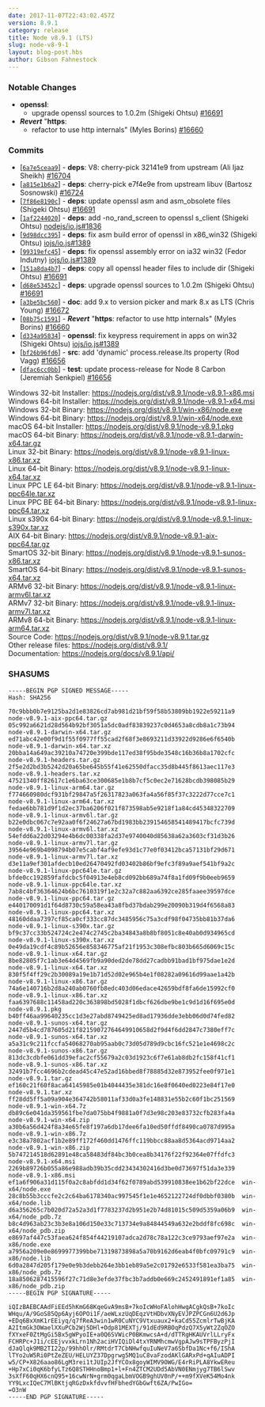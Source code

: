 ```yaml
---
date: 2017-11-07T22:43:02.457Z
version: 8.9.1
category: release
title: Node v8.9.1 (LTS)
slug: node-v8-9-1
layout: blog-post.hbs
author: Gibson Fahnestock
---
```


### Notable Changes

- **openssl**:
  - upgrade openssl sources to 1.0.2m (Shigeki Ohtsu) [#16691](https://github.com/nodejs/node/pull/16691)
- ***Revert*** "**https**:
  - refactor to use http internals" (Myles Borins) [#16660](https://github.com/nodejs/node/pull/16660)

### Commits

* [[`6a7e5ceaa9`](https://github.com/nodejs/node/commit/6a7e5ceaa9)] - **deps**: V8: cherry-pick 32141e9 from upstream (Ali Ijaz Sheikh) [#16704](https://github.com/nodejs/node/pull/16704)
* [[`a815e1b6a2`](https://github.com/nodejs/node/commit/a815e1b6a2)] - **deps**: cherry-pick e7f4e9e from upstream libuv (Bartosz Sosnowski) [#16724](https://github.com/nodejs/node/pull/16724)
* [[`7f86e8190c`](https://github.com/nodejs/node/commit/7f86e8190c)] - **deps**: update openssl asm and asm_obsolete files (Shigeki Ohtsu) [#16691](https://github.com/nodejs/node/pull/16691)
* [[`1af2244020`](https://github.com/nodejs/node/commit/1af2244020)] - **deps**: add -no_rand_screen to openssl s_client (Shigeki Ohtsu) [nodejs/io.js#1836](https://github.com/nodejs/io.js/pull/1836)
* [[`9d98dcc395`](https://github.com/nodejs/node/commit/9d98dcc395)] - **deps**: fix asm build error of openssl in x86_win32 (Shigeki Ohtsu) [iojs/io.js#1389](https://github.com/iojs/io.js/pull/1389)
* [[`99319efc45`](https://github.com/nodejs/node/commit/99319efc45)] - **deps**: fix openssl assembly error on ia32 win32 (Fedor Indutny) [iojs/io.js#1389](https://github.com/iojs/io.js/pull/1389)
* [[`151a8da4b7`](https://github.com/nodejs/node/commit/151a8da4b7)] - **deps**: copy all openssl header files to include dir (Shigeki Ohtsu) [#16691](https://github.com/nodejs/node/pull/16691)
* [[`d68e53452c`](https://github.com/nodejs/node/commit/d68e53452c)] - **deps**: upgrade openssl sources to 1.0.2m (Shigeki Ohtsu) [#16691](https://github.com/nodejs/node/pull/16691)
* [[`a3be5bc560`](https://github.com/nodejs/node/commit/a3be5bc560)] - **doc**: add 9.x to version picker and mark 8.x as LTS (Chris Young) [#16672](https://github.com/nodejs/node/pull/16672)
* [[`08b75c1591`](https://github.com/nodejs/node/commit/08b75c1591)] - ***Revert*** "**https**: refactor to use http internals" (Myles Borins) [#16660](https://github.com/nodejs/node/pull/16660)
* [[`d334a95834`](https://github.com/nodejs/node/commit/d334a95834)] - **openssl**: fix keypress requirement in apps on win32 (Shigeki Ohtsu) [iojs/io.js#1389](https://github.com/iojs/io.js/pull/1389)
* [[`bf26b96fd6`](https://github.com/nodejs/node/commit/bf26b96fd6)] - **src**: add 'dynamic' process.release.lts property (Rod Vagg) [#16656](https://github.com/nodejs/node/pull/16656)
* [[`dfac6cc0bb`](https://github.com/nodejs/node/commit/dfac6cc0bb)] - **test**: update process-release for Node 8 Carbon (Jeremiah Senkpiel) [#16656](https://github.com/nodejs/node/pull/16656)

Windows 32-bit Installer: https://nodejs.org/dist/v8.9.1/node-v8.9.1-x86.msi<br>
Windows 64-bit Installer: https://nodejs.org/dist/v8.9.1/node-v8.9.1-x64.msi<br>
Windows 32-bit Binary: https://nodejs.org/dist/v8.9.1/win-x86/node.exe<br>
Windows 64-bit Binary: https://nodejs.org/dist/v8.9.1/win-x64/node.exe<br>
macOS 64-bit Installer: https://nodejs.org/dist/v8.9.1/node-v8.9.1.pkg<br>
macOS 64-bit Binary: https://nodejs.org/dist/v8.9.1/node-v8.9.1-darwin-x64.tar.gz<br>
Linux 32-bit Binary: https://nodejs.org/dist/v8.9.1/node-v8.9.1-linux-x86.tar.xz<br>
Linux 64-bit Binary: https://nodejs.org/dist/v8.9.1/node-v8.9.1-linux-x64.tar.xz<br>
Linux PPC LE 64-bit Binary: https://nodejs.org/dist/v8.9.1/node-v8.9.1-linux-ppc64le.tar.xz<br>
Linux PPC BE 64-bit Binary: https://nodejs.org/dist/v8.9.1/node-v8.9.1-linux-ppc64.tar.xz<br>
Linux s390x 64-bit Binary: https://nodejs.org/dist/v8.9.1/node-v8.9.1-linux-s390x.tar.xz<br>
AIX 64-bit Binary: https://nodejs.org/dist/v8.9.1/node-v8.9.1-aix-ppc64.tar.gz<br>
SmartOS 32-bit Binary: https://nodejs.org/dist/v8.9.1/node-v8.9.1-sunos-x86.tar.xz<br>
SmartOS 64-bit Binary: https://nodejs.org/dist/v8.9.1/node-v8.9.1-sunos-x64.tar.xz<br>
ARMv6 32-bit Binary: https://nodejs.org/dist/v8.9.1/node-v8.9.1-linux-armv6l.tar.xz<br>
ARMv7 32-bit Binary: https://nodejs.org/dist/v8.9.1/node-v8.9.1-linux-armv7l.tar.xz<br>
ARMv8 64-bit Binary: https://nodejs.org/dist/v8.9.1/node-v8.9.1-linux-arm64.tar.xz<br>
Source Code: https://nodejs.org/dist/v8.9.1/node-v8.9.1.tar.gz<br>
Other release files: https://nodejs.org/dist/v8.9.1/<br>
Documentation: https://nodejs.org/docs/v8.9.1/api/

<h3 id="shasums">SHASUMS</h3>

```
-----BEGIN PGP SIGNED MESSAGE-----
Hash: SHA256

70c9bbb0b7e9125ba2d1e83826cd7ab981d21bf59f58b53809bb1922e59211a9  node-v8.9.1-aix-ppc64.tar.gz
05c992a6621d28d564b92bf3051a5dc0adf83839237c0d4653a8cdb8a1c73b94  node-v8.9.1-darwin-x64.tar.gz
ed71abc42e00f9d1f55f0977ff55cad2f68f3e8693211d33922d9286e6f6540b  node-v8.9.1-darwin-x64.tar.xz
20bba14a649ac39210a74720e399bde117ed38f95bde3548c16b36b8a1702cfc  node-v8.9.1-headers.tar.gz
2f5e2d2bd3b5242d20a65be645b55f41e62550dfacc35d8b445f8613aec117e3  node-v8.9.1-headers.tar.xz
47521340ff82617c1e6ba63ce300685e1b8b7cf5c0ec2e71628bcdb398085b29  node-v8.9.1-linux-arm64.tar.gz
f774660980dcf931bf29847a5f26317823a063fa4a56f85f37c3222d77cce7c1  node-v8.9.1-linux-arm64.tar.xz
fedae6bb781d9f1d2ec37ba6206f021f873598ab5e9218f1a84cd45348322709  node-v8.9.1-linux-armv6l.tar.gz
b22e0dbc067c7e92aa0f6f24627a67bd1983bb239154658541489417bcfc739d  node-v8.9.1-linux-armv6l.tar.xz
54efdd6a22d03294e4b6dc00338fa2d37e9740040d85638a62a3603cf31d3b26  node-v8.9.1-linux-armv7l.tar.gz
39564e969b4098794b07e5cabf4af9efe93d1c77e0f03412bca57131bf29d671  node-v8.9.1-linux-armv7l.tar.xz
d3e11a9ef301afdecb10ed26470492fd03402b86bf9efc3f89a9aef541bf9a2c  node-v8.9.1-linux-ppc64le.tar.gz
bfde0cc192859fafdcbc5f04913e4eb8cd092bb689a74f8a1fd09f9b0eeb9659  node-v8.9.1-linux-ppc64le.tar.xz
7ab8c4bf36364624b6bc7610319f1e2c32a7c882aa6392ce285faaee39597dce  node-v8.9.1-linux-ppc64.tar.gz
e440170091d1f64d8730c59a58ea43a8fbd37bdab299e20090b319d4f6568a83  node-v8.9.1-linux-ppc64.tar.xz
48160ddaa7397cf85ca0cf333cc87dc3485956c75a3cdf98f04735bb81b37da6  node-v8.9.1-linux-s390x.tar.gz
bf9c37cc33b524724c2e474c2745c2ba34843a8b8bf8051c8e40ab0d934965cd  node-v8.9.1-linux-s390x.tar.xz
0e49da19cdf4c89b52656e858346775af21f1953c308efbc803b665d6069c15c  node-v8.9.1-linux-x64.tar.gz
8be82805f7c1ab3e64d4569fb9a90ded2de78dd27cadbb91bad1bf975dae1e2d  node-v8.9.1-linux-x64.tar.xz
830f5f4ff29c2b30089a19e1b71d52d02e965b4e1f08282a09616d99aae1a42b  node-v8.9.1-linux-x86.tar.gz
74a6e140716b2d8a240ab0760fb8edc403d06edace42659bdf8fa6de15992cf0  node-v8.9.1-linux-x86.tar.xz
faa6397688c11458ad220c363898bd5028f1dbcf626dbe9be1c9d1d16f695e0d  node-v8.9.1.pkg
b40ff46aa99640235cc1d3e27abd8749425ed8ad17936dde3ebb06d0d74fed82  node-v8.9.1-sunos-x64.tar.gz
2447d5b4cd787605d21f82159072764649910658d2f9d4f6dd2847c7380eff7c  node-v8.9.1-sunos-x64.tar.xz
a5a31c9c211fccfa54068270ab95aab0c73d05d789d9cbc16fc521e1e4698c2c  node-v8.9.1-sunos-x86.tar.gz
813dc3cdbfe061dd39efac2cf55679a2c03d1923c6f7e61ab8db2fc158f41cf1  node-v8.9.1-sunos-x86.tar.xz
32491b7fcc4696b2cdead45c47e52ad16bbed8f78885d32e873952fee0f971e1  node-v8.9.1.tar.gz
ef160c21f60f8aca64145985e01b4044435e381dc16e8f0640ed0223e84f17e0  node-v8.9.1.tar.xz
ff28dd5ff5a09a904e364742b58011af33d0a3fe148831e55b2c60f1bc251569  node-v8.9.1-win-x64.7z
db89c6e041da359561fbe7da075bb4f9881a0f7d3e98c203e83732cfb283fa4a  node-v8.9.1-win-x64.zip
a30b6a56d424f8a34e65fe8f197a6db17dee6fa10ed50ffdf8490ca0787d995a  node-v8.9.1-win-x86.7z
e3c38a7802acf1b2e89ff172f460dd1476ffc119bbcc88aa8d5364acd9714aa2  node-v8.9.1-win-x86.zip
5b747214518d62891e48ca58483df84bc3b0cea8b34176f22f92364e07ffdfc3  node-v8.9.1-x64.msi
2269b89726b055a86e988adb39b35cdd23434302416d3be0d73697f51da3e339  node-v8.9.1-x86.msi
ef1a6f906a31d115f0a2c8abfdd1d34f62f0789abd539910838ee1b62bf22dce  win-x64/node.exe
28c8b55b3cccfe2c2c64ba6178340ac997545f1e1e4652122724df0dbbf0380b  win-x64/node.lib
d6a356265c7b020d72a52a3d1f7783237d2b951e2b74d81015c509d5359a06b9  win-x64/node_pdb.7z
b8c4d963ab23c3b3e8a106d150e33c713734e9a84844549a632e2bddf8fc698c  win-x64/node_pdb.zip
e8697af447c53faea624f854f44219107adca2d78c78a122c3ce9793aef97e2a  win-x86/node.exe
a7956a209e0e8699977399bbe71319873898a5a70b9162d6eab4f0bfc09791c9  win-x86/node.lib
6d0a2847d205f179e0e9b3debb264e3bb1eb89a5e2c01792e6533f581ea3ba75  win-x86/node_pdb.7z
18a8506287415596f27c71d8e3efde37fbc3b7addb0e669c2452491891ef1a85  win-x86/node_pdb.zip
-----BEGIN PGP SIGNATURE-----

iQIzBAEBCAAdFiEEd5hKmG68KqeGvA9msB+7koIcWHoFAlohHwgACgkQsB+7koIc
WHqu/A/9GoS85Qp6Ayj6OPOi1F/aeWLxzUqDEqzVtHDbvXNyEVJPZPCGn6U2d6Jp
+EDq6BxXmK1rEEiyq/q7fReA3win1wR0CuNYC9Vtxuaux2+kaCd55ZcmlrTwBjKA
A2ItmGk3OWaelXXuPCb2Wj5DHl+Odp81MEXTj/91dEd9RBOqPdzQ7X5yWt2ZqOZO
fXYxeF0ZtMgGi5Bx5gWPyoIE+a0Q6SVWicP0BKmwcsA+d/dTTRgHKAUVrlLLryFx
FCHRPc+J1i/cEEjvvxkLrn1Nh2aciHVIQiDl4txYRNMhcmwVgpAJw9sTPFByzPjI
dJaQlqk9MB2TI22p/99hhOlr/RMtdrT7CbNHwfquIuNeV7a6SbfDa1Nc+f6/IShA
lTYo2uW5Ri0PtZeZEU/HELUYZ37Dpgrwg5MQ1uC8vaFzodAKlGARxPd+qAIuADPI
w5/CP+X826aao86LgM3rei1tJUIp2JfYCOx8goyWIMV9OWG/E4rRiPLA8YkwEReu
+Hp7xCi0qK6bfyLTz6Q8STHHnoBmp1+l+Fn4ZTCM2UDd5AbVN0ENmjyg7TB6lSwv
3sXfF60qHX6cnQ95+16cwNrN+grm0qgaLbmVOGB9ghUV0nP/++m9fXVeK54Mo4nk
YY9LxcIQeC7MlBKtjqRGzDxkfdvvfHFbhedYGbGwft6ZA/PwIGo=
=O3nW
-----END PGP SIGNATURE-----

```
